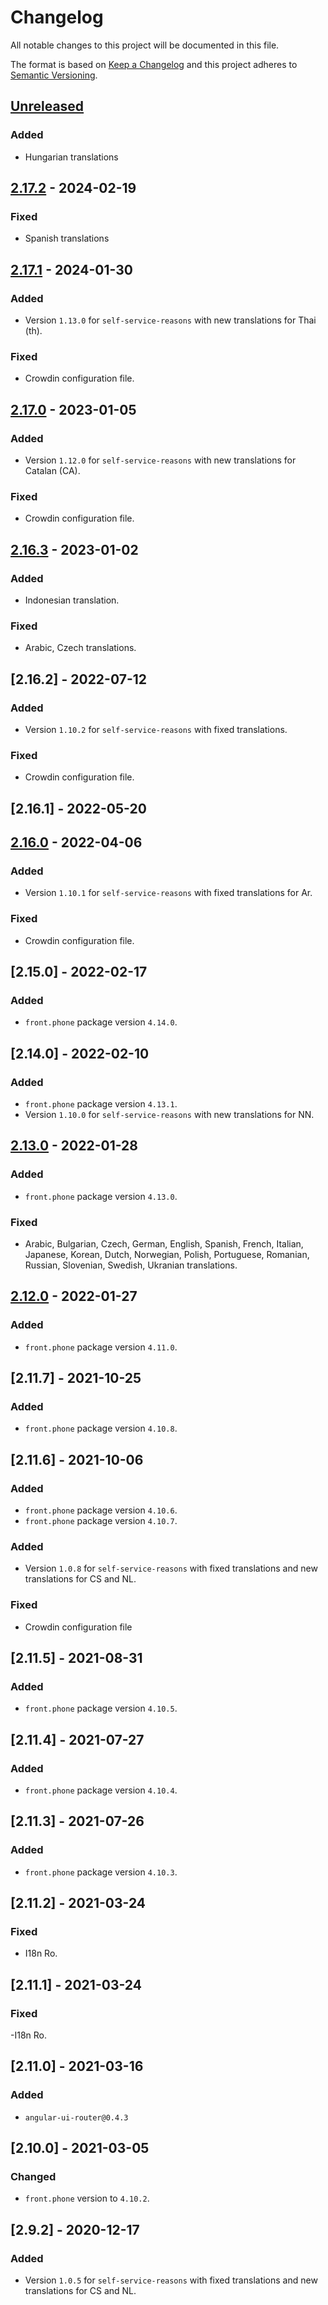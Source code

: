 # Changelog

All notable changes to this project will be documented in this file.

The format is based on [Keep a Changelog](http://keepachangelog.com/en/1.0.0/)
and this project adheres to [Semantic Versioning](http://semver.org/spec/v2.0.0.html).

## [Unreleased]

### Added
- Hungarian translations

## [2.17.2] - 2024-02-19

### Fixed
- Spanish translations

## [2.17.1] - 2024-01-30

### Added
- Version `1.13.0` for `self-service-reasons` with new translations for Thai (th).

### Fixed
- Crowdin configuration file.

## [2.17.0] - 2023-01-05

### Added
- Version `1.12.0` for `self-service-reasons` with new translations for Catalan (CA).

### Fixed
- Crowdin configuration file.

## [2.16.3] - 2023-01-02

### Added
- Indonesian translation.

### Fixed
- Arabic, Czech translations.

## [2.16.2] - 2022-07-12

### Added
- Version `1.10.2` for `self-service-reasons` with fixed translations.

### Fixed
- Crowdin configuration file.

## [2.16.1] - 2022-05-20

## [2.16.0] - 2022-04-06

### Added
- Version `1.10.1` for `self-service-reasons` with fixed translations for Ar.

### Fixed
- Crowdin configuration file.

## [2.15.0] - 2022-02-17

### Added
- `front.phone` package version `4.14.0`.

## [2.14.0] - 2022-02-10

### Added
- `front.phone` package version `4.13.1`.
- Version `1.10.0` for `self-service-reasons` with new translations for NN.

## [2.13.0] - 2022-01-28

### Added
- `front.phone` package version `4.13.0`.

### Fixed
- Arabic, Bulgarian, Czech, German, English, Spanish, French, Italian, Japanese, Korean, Dutch, Norwegian, Polish, Portuguese, Romanian, Russian, Slovenian, Swedish, Ukranian translations.

## [2.12.0] - 2022-01-27
### Added
- `front.phone` package version `4.11.0`.

## [2.11.7] - 2021-10-25
### Added
- `front.phone` package version `4.10.8`.

## [2.11.6] - 2021-10-06
### Added
- `front.phone` package version `4.10.6`.
- `front.phone` package version `4.10.7`.

### Added

- Version `1.0.8` for `self-service-reasons` with fixed translations and new translations for CS and NL.

### Fixed

- Crowdin configuration file

## [2.11.5] - 2021-08-31
### Added
- `front.phone` package version `4.10.5`.

## [2.11.4] - 2021-07-27

### Added

- `front.phone` package version `4.10.4`.

## [2.11.3] - 2021-07-26

### Added

- `front.phone` package version `4.10.3`.

## [2.11.2] - 2021-03-24

### Fixed

- I18n Ro.

## [2.11.1] - 2021-03-24

### Fixed

-I18n Ro.

## [2.11.0] - 2021-03-16

### Added

- `angular-ui-router@0.4.3`

## [2.10.0] - 2021-03-05

### Changed

- `front.phone` version to `4.10.2`.

## [2.9.2] - 2020-12-17

### Added

- Version `1.0.5` for `self-service-reasons` with fixed translations and new translations for CS and NL.


[Unreleased]: https://github.com/vtex/front.libs/compare/v2.17.2...HEAD
[2.13.0]: https://github.com/vtex/front.libs/compare/v2.12.0...v2.13.0
[2.12.0]: https://github.com/vtex/front.libs/compare/v2.11.7...v2.12.0
[2.16.0]: https://github.com/vtex/front.libs/compare/v2.15.0...v2.16.0
[2.17.2]: https://github.com/vtex/front.libs/compare/v2.17.1...v2.17.2
[2.17.1]: https://github.com/vtex/front.libs/compare/v2.17.0...v2.17.1
[2.17.0]: https://github.com/vtex/front.libs/compare/v2.16.3...v2.17.0
[2.16.3]: https://github.com/vtex/front.libs/compare/v2.16.2...v2.16.3